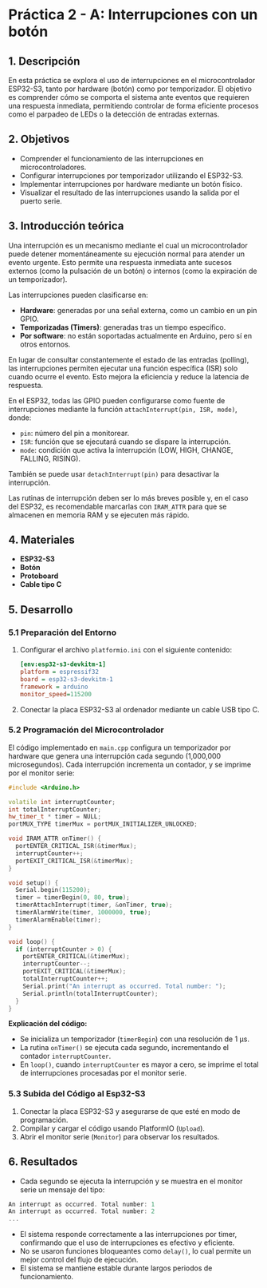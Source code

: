 # Práctica 2 - A: Interrupciones con un botón

## 1. Descripción
En esta práctica se explora el uso de interrupciones en el microcontrolador ESP32-S3, tanto por hardware (botón) como por temporizador. El objetivo es comprender cómo se comporta el sistema ante eventos que requieren una respuesta inmediata, permitiendo controlar de forma eficiente procesos como el parpadeo de LEDs o la detección de entradas externas.

## 2. Objetivos
- Comprender el funcionamiento de las interrupciones en microcontroladores.
- Configurar interrupciones por temporizador utilizando el ESP32-S3.
- Implementar interrupciones por hardware mediante un botón físico.
- Visualizar el resultado de las interrupciones usando la salida por el puerto serie.

## 3. Introducción teórica
Una interrupción es un mecanismo mediante el cual un microcontrolador puede detener momentáneamente su ejecución normal para atender un evento urgente. Esto permite una respuesta inmediata ante sucesos externos (como la pulsación de un botón) o internos (como la expiración de un temporizador).

Las interrupciones pueden clasificarse en:
- **Hardware**: generadas por una señal externa, como un cambio en un pin GPIO.
- **Temporizadas (Timers)**: generadas tras un tiempo específico.
- **Por software**: no están soportadas actualmente en Arduino, pero sí en otros entornos.

En lugar de consultar constantemente el estado de las entradas (polling), las interrupciones permiten ejecutar una función específica (ISR) solo cuando ocurre el evento. Esto mejora la eficiencia y reduce la latencia de respuesta.

En el ESP32, todas las GPIO pueden configurarse como fuente de interrupciones mediante la función `attachInterrupt(pin, ISR, mode)`, donde:
- `pin`: número del pin a monitorear.
- `ISR`: función que se ejecutará cuando se dispare la interrupción.
- `mode`: condición que activa la interrupción (LOW, HIGH, CHANGE, FALLING, RISING).

También se puede usar `detachInterrupt(pin)` para desactivar la interrupción.

Las rutinas de interrupción deben ser lo más breves posible y, en el caso del ESP32, es recomendable marcarlas con `IRAM_ATTR` para que se almacenen en memoria RAM y se ejecuten más rápido.

## 4. Materiales
- **ESP32-S3**
- **Botón**
- **Protoboard**
- **Cable tipo C**

## 5. Desarrollo

### 5.1 Preparación del Entorno
1. Configurar el archivo `platformio.ini` con el siguiente contenido:
   ```ini
   [env:esp32-s3-devkitm-1]
   platform = espressif32
   board = esp32-s3-devkitm-1
   framework = arduino
   monitor_speed=115200
2. Conectar la placa ESP32-S3 al ordenador mediante un cable USB tipo C.
### 5.2 Programación del Microcontrolador
El código implementado en `main.cpp`  configura un temporizador por hardware que genera una interrupción cada segundo (1,000,000 microsegundos). Cada interrupción incrementa un contador, y se imprime por el monitor serie:
```cpp
#include <Arduino.h>

volatile int interruptCounter;
int totalInterruptCounter;
hw_timer_t * timer = NULL;
portMUX_TYPE timerMux = portMUX_INITIALIZER_UNLOCKED;

void IRAM_ATTR onTimer() {
  portENTER_CRITICAL_ISR(&timerMux);
  interruptCounter++;
  portEXIT_CRITICAL_ISR(&timerMux);
}

void setup() {
  Serial.begin(115200);
  timer = timerBegin(0, 80, true);
  timerAttachInterrupt(timer, &onTimer, true);
  timerAlarmWrite(timer, 1000000, true);
  timerAlarmEnable(timer);
}

void loop() {
  if (interruptCounter > 0) {
    portENTER_CRITICAL(&timerMux);
    interruptCounter--;
    portEXIT_CRITICAL(&timerMux);
    totalInterruptCounter++;
    Serial.print("An interrupt as occurred. Total number: ");
    Serial.println(totalInterruptCounter);
  }
}
```
**Explicación del código:**
- Se inicializa un temporizador (`timerBegin`) con una resolución de 1 μs.
- La rutina `onTimer()` se ejecuta cada segundo, incrementando el contador `interruptCounter`.
- En `loop()`, cuando `interruptCounter` es mayor a cero, se imprime el total de interrupciones procesadas por el monitor serie.
### 5.3 Subida del Código al Esp32-S3
1. Conectar la placa ESP32-S3 y asegurarse de que esté en modo de programación.
2. Compilar y cargar el código usando PlatformIO (`Upload`).
3. Abrir el monitor serie (`Monitor`) para observar los resultados.
## 6. Resultados
- Cada segundo se ejecuta la interrupción y se muestra en el monitor serie un mensaje del tipo:
```cpp
An interrupt as occurred. Total number: 1
An interrupt as occurred. Total number: 2
...
```
- El sistema responde correctamente a las interrupciones por timer, confirmando que el uso de interrupciones es efectivo y eficiente.
- No se usaron funciones bloqueantes como `delay()`, lo cual permite un mejor control del flujo de ejecución.
- El sistema se mantiene estable durante largos periodos de funcionamiento.

